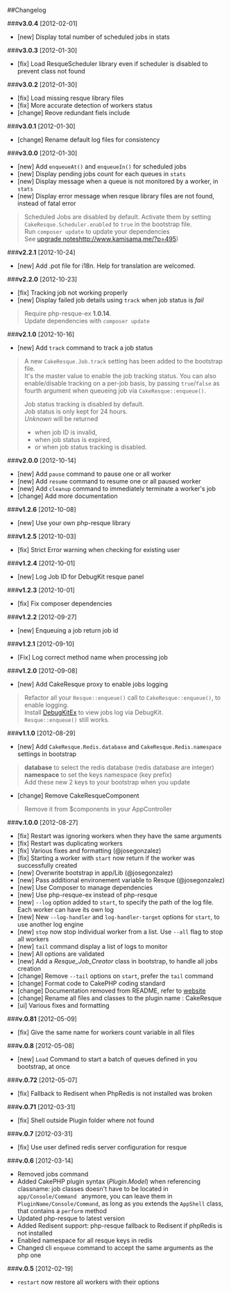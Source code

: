 ##Changelog

###**v3.0.4** [2012-02-01] 

* [new] Display total number of scheduled jobs in stats

###**v3.0.3** [2012-01-30] 

* [fix] Load ResqueScheduler library even if scheduler is disabled to prevent class not found

###**v3.0.2** [2012-01-30] 

* [fix] Load missing resque library files
* [fix] More accurate detection of workers status
* [change] Reove redundant fiels include

###**v3.0.1** [2012-01-30] 

* [change] Rename default log files for consistency

###**v3.0.0** [2012-01-30] 

* [new] Add `enqueueAt()` and `enqueueIn()` for scheduled jobs
* [new] Display pending jobs count for each queues in `stats`
* [new] Display message when a queue is not monitored by a worker, in `stats`
* [new] Display error message when resque library files are not found, instead of fatal error

> Scheduled Jobs are disabled by default. Activate them by setting `CakeResque.Scheduler.enabled` to `true` in the bootstrap file.  
> Run `composer update` to update your dependencies  
> See [upgrade notes]()http://www.kamisama.me/?p=495)

###**v2.2.1** [2012-10-24]

* [new] Add .pot file for i18n. Help for translation are welcomed.

###**v2.2.0** [2012-10-23]

* [fix] Tracking job not working properly
* [new] Display failed job details using `track` when job status is *fail*

> Require php-resque-ex **1.0.14**.  
> Update dependencies with `composer update`


###**v2.1.0** [2012-10-16]

* [new] Add `track` command to track a job status

> A new `CakeResque.Job.track` setting has been added to the bootstrap file.  
> It's the master value to enable the job tracking status.
> You can also enable/disable tracking on a per-job basis,
> by passing `true`/`false` as fourth argument when queueing job via `CakeResque::enqueue()`.
>
> Job status tracking is disabled by default.  
> Job status is only kept for 24 hours.  
> *Unknown* will be returned 
> 
> - when job ID is invalid, 
> - when job status is expired, 
> - or when job status tracking is disabled.




###**v2.0.0** [2012-10-14]

* [new] Add `pause` command to pause one or all worker 
* [new] Add `resume` command to resume one or all paused worker
* [new] Add `cleanup` command to immediately terminate a worker's job
* [change] Add more documentation

###**v1.2.6** [2012-10-08]

* [new] Use your own php-resque library

###**v1.2.5** [2012-10-03]

* [fix] Strict Error warning when checking for existing user

###**v1.2.4** [2012-10-01]

* [new] Log Job ID for DebugKit resque panel

###**v1.2.3** [2012-10-01]

* [fix] Fix composer dependencies

###**v1.2.2** [2012-09-27]

* [new] Enqueuing a job return job id

###**v1.2.1** [2012-09-10]

* [Fix] Log correct method name when processing job

###**v1.2.0** [2012-09-08]

* [new] Add CakeResque proxy to enable jobs logging
> Refactor all your `Resque::enqueue()` call to `CakeResque::enqueue()`, to enable logging.  
> Install [DebugKitEx](https://github.com/kamisama/DebugKitEx) to view jobs log via DebugKit.  
> `Resque::enqueue()` still works.

###**v1.1.0** [2012-08-29]

* [new] Add `CakeResque.Redis.database` and `CakeResque.Redis.namespace` settings in bootstrap
> **database** to select the redis database (redis database are integer)  
> **namespace** to set the keys namespace (key prefix)  
> Add these new 2 keys to your bootstrap when you update
* [change] Remove CakeResqueComponent
> Remove it from $components in your AppController

###**v.1.0.0** [2012-08-27] 

* [fix] Restart was ignoring workers when they have the same arguments
* [fix] Restart was duplicating workers
* [fix] Various fixes and formatting (@josegonzalez)
* [fix] Starting a worker with `start` now return if the worker was successfully created
* [new] Overwrite bootstrap in app/Lib (@josegonzalez)
* [new] Pass additional environement variable to Resque (@josegonzalez)
* [new] Use Composer to manage dependencies
* [new] Use php-resque-ex instead of php-resque
* [new] `--log` option added to `start`, to specify the path of the log file. Each worker can have its own log
* [new] New `--log-handler` and `log-handler-target` options for `start`, to use another log engine
* [new] `stop` now stop individual worker from a list. Use `--all` flag to stop all workers
* [new] `tail` command display a list of logs to monitor
* [new] All options are validated
* [new] Add a *Resque_Job_Creator* class in bootstrap, to handle all jobs creation
* [change] Remove `--tail` options on `start`, prefer the `tail` command
* [change] Format code to CakePHP coding standard
* [change] Documentation removed from README, refer to [website](http://cakeresque.kamisama.me)
* [change] Rename all files and classes to the plugin name : CakeResque
* [ui] Various fixes and formatting

###**v.0.81** [2012-05-09] 

* [fix] Give the same name for workers count variable in all files

###**v.0.8** [2012-05-08] 

* [new] `Load` Command to start a batch of queues defined in you bootstrap, at once

###**v.0.72** [2012-05-07] 

* [fix] Fallback to Redisent when PhpRedis is not installed was broken

###**v.0.71** [2012-03-31] 

* [fix] Shell outside Plugin folder where not found

###**v.0.7** [2012-03-31] 

* [fix] Use user defined redis server configuration for resque


###**v.0.6** [2012-03-14] 
 
* Removed jobs command
* Added CakePHP plugin syntax (*Plugin.Model*) when referencing classname: job classes doesn't have to be located in `app/Console/Command ` anymore, you can leave them in `PluginName/Console/Command`, as long as you extends the `AppShell` class, that contains a `perform` method
* Updated php-resque to latest version
* Added Redisent support: php-resque fallback to Redisent if phpRedis is not installed
* Enabled namespace for all resque keys in redis
* Changed cli `enqueue` command to accept the same arguments as the php one

###**v.0.5** [2012-02-19] 

* `restart` now restore all workers with their options